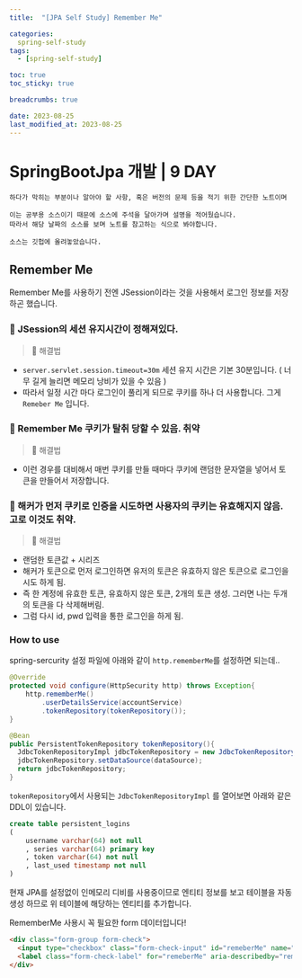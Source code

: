 ```yaml
---
title:  "[JPA Self Study] Remember Me"

categories:
  spring-self-study
tags:
  - [spring-self-study]

toc: true
toc_sticky: true

breadcrumbs: true

date: 2023-08-25
last_modified_at: 2023-08-25
---
```



# SpringBootJpa 개발 | 9 DAY
```
하다가 막히는 부분이나 알아야 할 사항, 혹은 버전의 문제 등을 적기 위한 간단한 노트이며

이는 공부용 소스이기 때문에 소스에 주석을 달아가며 설명을 적어뒀습니다.
따라서 해당 날짜의 소스를 보며 노트를 참고하는 식으로 봐야합니다.

소스는 깃헙에 올려놓았습니다.
```

## Remember Me

Remember Me를 사용하기 전엔 JSession이라는 것을 사용해서 로그인 정보를 저장하곤 했습니다.

### 👿 JSession의 세션 유지시간이 정해져있다.
> 🔑 해결법
- ``` server.servlet.session.timeout=30m ``` 세션 유지 시간은 기본 30분입니다. ( 너무 길게 늘리면 메모리 낭비가 있을 수 있음 )
- 따라서 일정 시간 마다 로그인이 풀리게 되므로 쿠키를 하나 더 사용합니다. 그게 `Remeber Me` 입니다.
### 👿 Remember Me 쿠키가 탈취 당할 수 있음. 취약
> 🔑 해결법
- 이런 경우를 대비해서 매번 쿠키를 만들 때마다 쿠키에 랜덤한 문자열을 넣어서 토큰을 만들어서 저장합니다.
### 👿 해커가 먼저 쿠키로 인증을 시도하면 사용자의 쿠키는 유효해지지 않음. 고로 이것도 취약.
> 🔑 해결법
- 랜덤한 토큰값 + 시리즈
- 해커가 토큰으로 먼저 로그인하면 유저의 토큰은 유효하지 않은 토큰으로 로그인을 시도 하게 됨.
- 즉 한 계정에 유효한 토큰, 유효하지 않은 토큰, 2개의 토큰 생성. 그러면 나는 두개의 토큰을 다 삭제해버림.
- 그럼 다시 id, pwd 입력을 통한 로그인을 하게 됨.

### How to use
spring-sercurity 설정 파일에 아래와 같이 `http.rememberMe`를 설정하면 되는데..
```java
@Override
protected void configure(HttpSecurity http) throws Exception{
	http.rememberMe()  
	    .userDetailsService(accountService)  
	    .tokenRepository(tokenRepository());
}

@Bean  
public PersistentTokenRepository tokenRepository(){  
  JdbcTokenRepositoryImpl jdbcTokenRepository = new JdbcTokenRepositoryImpl();  
  jdbcTokenRepository.setDataSource(dataSource);  
  return jdbcTokenRepository;  
}
```
`tokenRepository`에서 사용되는 `JdbcTokenRepositoryImpl` 를 열어보면 아래와 같은 DDL이 있습니다.
```sql
create table persistent_logins 
(
	username varchar(64) not null
	, series varchar(64) primary key
	, token varchar(64) not null
	, last_used timestamp not null
)
```
현재 JPA를 설정없이 인메모리 디비를 사용중이므로 엔티티 정보를 보고 테이블을 자동생성 하므로 위 테이블에 해당하는 엔티티를 추가합니다.

RememberMe 사용시 꼭 필요한 form 데이터입니다!
```html
<div class="form-group form-check">  
  <input type="checkbox" class="form-check-input" id="remeberMe" name="remeber-me" checked>  
  <label class="form-check-label" for="remeberMe" aria-describedby="rememberMeHelp">로그인유지</label>  
</div>
```





